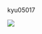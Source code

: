 kyu05017

<img src="https://capsule-render.vercel.app/api?type=waving&color=auto&height=300&section=header&text=kyu05017 &fontSize=90" />
